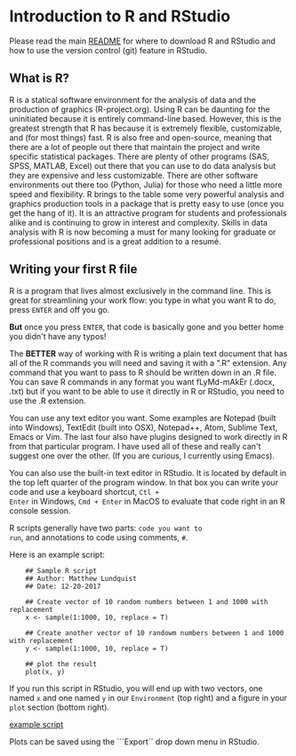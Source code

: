 # Introduction to R and RStudio

Please read the main
[README](https://github.com/mlundquist/biostats-2018) for where to
download R and RStudio and how to use the version control (git)
feature in RStudio.

## What is R?

R is a statical software environment for the analysis of data and the
production of graphics (R-project.org). Using R can be daunting for
the uninitiated because it is entirely command-line based. However, 
this is the greatest strength that R has because 
it is extremely flexible, customizable, and (for most things) fast. R
is also free and open-source, meaning that there are a lot of 
people out there that maintain the project and write 
specific statistical packages. There are plenty of other programs
(SAS, SPSS, MATLAB, Excel) out there that you can use to do data 
analysis but they are expensive and less customizable. 
There are other software environments out there too (Python, Julia)
for those who need a little more speed and flexibility. R brings to the table some very
powerful analysis and graphics production tools in a package that is pretty
easy to use (once you get the hang of it). It is an attractive program for
students and professionals alike and is continuing to grow in interest and
complexity. Skills in data analysis with R is now becoming a must for many looking 
for graduate or professional positions and is a great addition to a
resumé.

## Writing your first R file

R is a program that lives almost exclusively in the command line. This
is great for streamlining your work flow: you type in what you want R
to do, press <code>ENTER</code> and off you go.

**But** once you press <code>ENTER</code>, that code is basically gone
and you better home you didn't have any typos!

The **BETTER** way of working with R is writing a plain text document 
that has all of the R commands you will need and saving it with a ".R" 
extension. Any command that you want to pass to R should be written
down  in an .R file. You can save R commands in any format you want fLyMd-mAkEr
(.docx, .txt) but if you want to be able to use it directly in R or 
RStudio, you need to use the .R extension.

You can use any text editor you want. Some examples are Notepad 
(built into Windows), TextEdit (built into OSX), Notepad++, Atom,
Sublime Text, Emacs or Vim. The last four also have plugins designed 
to work directly in R from that particular program. I have used all 
of these and really can't suggest one over the other. (If you are
curious, I currently using Emacs).

You can also use the built-in text editor in RStudio. It is located by 
default in the top left quarter of the program window. In that box you 
can write your code and use a keyboard shortcut, <code>Ctl + Enter</code> in
Windows, <code>Cmd + Enter</code> in MacOS to evaluate that code right
in an R console session.

R scripts generally have two parts: <code>code you want to run</code>, 
and annotations to code using comments, <code>#</code>.

Here is an example script:

```
    ## Sample R script
    ## Author: Matthew Lundquist
    ## Date: 12-20-2017

    ## Create vector of 10 random numbers between 1 and 1000 with replacement        
    x <- sample(1:1000, 10, replace = T)

    ## Create another vector of 10 randowm numbers between 1 and 1000 with replacement
    y <- sample(1:1000, 10, replace = T)

    ## plot the result
    plot(x, y)
```

If you run this script in RStudio, you will end up with two vectors,
one named ```x``` and one named ```y``` in our
```Environment``` 
(top right) and a figure in your ```plot``` section (bottom right). 

[example script](screenshots/example_r.png)

Plots can be saved using the ```Export`` drop down menu in RStudio.
